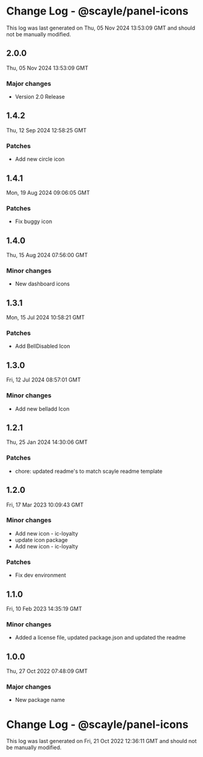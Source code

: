 # Change Log - @scayle/panel-icons

This log was last generated on Thu, 05 Nov 2024 13:53:09 GMT and should not be manually modified.

<!-- Start content -->

## 2.0.0

Thu, 05 Nov 2024 13:53:09 GMT

### Major changes

- Version 2.0 Release

## 1.4.2

Thu, 12 Sep 2024 12:58:25 GMT

### Patches

- Add new circle icon

## 1.4.1

Mon, 19 Aug 2024 09:06:05 GMT

### Patches

- Fix buggy icon

## 1.4.0

Thu, 15 Aug 2024 07:56:00 GMT

### Minor changes

- New dashboard icons

## 1.3.1

Mon, 15 Jul 2024 10:58:21 GMT

### Patches

- Add BellDisabled Icon

## 1.3.0

Fri, 12 Jul 2024 08:57:01 GMT

### Minor changes

- Add new belladd Icon

## 1.2.1

Thu, 25 Jan 2024 14:30:06 GMT

### Patches

- chore: updated readme's to match scayle readme template

## 1.2.0

Fri, 17 Mar 2023 10:09:43 GMT

### Minor changes

- Add new icon - ic-loyalty
- update icon package
- Add new icon - ic-loyalty

### Patches

- Fix dev environment

## 1.1.0

Fri, 10 Feb 2023 14:35:19 GMT

### Minor changes

- Added a license file, updated package.json and updated the readme

## 1.0.0

Thu, 27 Oct 2022 07:48:09 GMT

### Major changes

- New package name

# Change Log - @scayle/panel-icons

This log was last generated on Fri, 21 Oct 2022 12:36:11 GMT and should not be manually modified.
